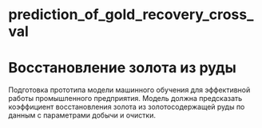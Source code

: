 # prediction_of_gold_recovery_cross_val
# Восстановление золота из руды
Подготовка прототипа модели машинного обучения для эффективной работы промышленного предприятия.
Модель должна предсказать коэффициент восстановления золота из золотосодержащей руды по данным с параметрами добычи и очистки.
